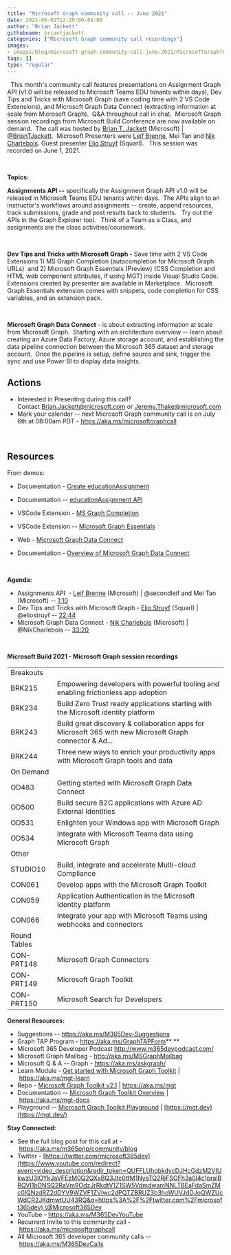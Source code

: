 ```yaml
---
title: "Microsoft Graph community call -- June 2021"
date: 2021-06-02T12:29:00-04:00
author: "Brian Jackett"
githubname: briantjackett
categories: ["Microsoft Graph community call recordings"]
images:
- images/blog/microsoft-graph-community-call-june-2021/MicrosoftGraphTHumbnail-June2021.png
tags: []
type: "regular"
---
```

 
This month's community call features presentations on Assignment Graph
API (v1.0 will be released to Microsoft Teams EDU tenants within days),
Dev Tips and Tricks with Microsoft Graph (save coding time with 2 VS
Code Extensions), and Microsoft Graph Data Connect (extracting
information at scale from Microsoft Graph).  Q&A throughout call in
chat.  Microsoft Graph session recordings from Microsoft Build
Conference are now available on demand.  The call was hosted by [Brian
T. Jackett](http://twitter.com/BrianTJackett) (Microsoft) |
[\@BrianTJackett](https://techcommunity.microsoft.com/t5/user/viewprofilepage/user-id/4556).  Microsoft
Presenters were [Leif Brenne](http://twitter.com/secondleif), Mei Tan
and [Nik Charlebois](http://twitter.com/NikCharlebois). Guest presenter
[Elio Struyf](http://twitter.com/eliostruyf) (Squarl).   This session
was recorded on June 1, 2021.

 

**Topics:**

**Assignments API --** specifically the Assignment Graph API v1.0 will
be released in Microsoft Teams EDU tenants within days.  The APIs align
to an instructor's workflows around assignments -- create, append
resources, track submissions, grade and post results back to students. 
 Try out the APIs in the Graph Explorer tool.   Think of a Team as a
Class, and assignments are the class activities/coursework.     

 

**Dev Tips and Tricks with Microsoft Graph -** Save time with 2 VS Code
Extensions 1) MS Graph Completion (autocompletion for Microsoft Graph
URLs)  and 2) Microsoft Graph Essentials (Preview) (CSS Completion and
HTML web component attributes, if using MGT) inside Visual Studio Code. 
Extensions created by presenter are available in Marketplace.  Microsoft
Graph Essentials extension comes with snippets, code completion for CSS
variables, and an extension pack. 

 

**Microsoft Graph Data Connect** - is about extracting information at
scale from Microsoft Graph.  Starting with an architecture overview --
learn about creating an Azure Data Factory, Azure storage account, and
establishing the data pipeline connection between the Microsoft 365
dataset and storage account.  Once the pipeline is setup, define source
and sink, trigger the sync and use Power BI to display data insights.   

## Actions





-   Interested in Presenting during this call?  
    Contact <Brian.Jackett@microsoft.com> or <Jeremy.Thake@microsoft.com>
-   Mark your calendar -- next Microsoft Graph community call is on July
    6th at 08:00am PDT - <https://aka.ms/microsoftgraphcall> 

 


## Resources

From demos:

-   Documentation - [Create
    educationAssignment](https://docs.microsoft.com/graph/api/educationclass-post-assignments?view=graph-rest-beta) 

-   Documentation -- [educationAssignment
    API](https://docs.microsoft.com/graph/api/resources/educationassignment?view=graph-rest-beta) 

-   VSCode Extension - [MS Graph
    Completion](https://marketplace.visualstudio.com/items?itemName=eliostruyf.vscode-msgraph-autocomplete) 

-   VSCode Extension -- [Microsoft Graph
    Essentials](https://marketplace.visualstudio.com/items?itemName=eliostruyf.vscode-msgraph-essentials) 

-   Web - [Microsoft Graph Data
    Connect](https://azure.microsoft.com/services/graph-data-connect/) 

-   Documentation - [Overview of Microsoft Graph Data
    Connect](https://docs.microsoft.com/graph/data-connect-concept-overview) 

 

**Agenda:**

-   Assignments API  - [Leif Brenne](http://twitter.com/secondleif)
    (Microsoft) | \@secondleif and Mei Tan (Microsoft) --
    [1:10](https://youtu.be/JePYam-hyUU?t=70)
-   Dev Tips and Tricks with Microsoft Graph - [Elio
    Struyf](http://twitter.com/eliostruyf) (Squarl) | \@eliostruyf --
    [22:44](https://youtu.be/JePYam-hyUU?t=1364)
-   Microsoft Graph Data Connect - [Nik
    Charlebois](http://twitter.com/NikCharlebois) (Microsoft) |
    \@NikCharlebois -- [33:20](https://youtu.be/JePYam-hyUU?t=2000)

 

**Microsoft Build 2021 - Microsoft Graph session recordings**

|              |                                                                                                         |
| ------------ | ------------------------------------------------------------------------------------------------------- |
| Breakouts    |                                                                                                         |
| BRK215       | Empowering developers with powerful tooling and enabling frictionless app adoption                      |
| BRK234       | Build Zero Trust ready applications starting with the Microsoft identity platform                       |
| BRK243       | Build great discovery & collaboration apps for Microsoft 365 with new Microsoft Graph connector & Ad... |
| BRK244       | Three new ways to enrich your productivity apps with Microsoft Graph tools and data                     |
| On Demand    |                                                                                                         |
| OD483        | Getting started with Microsoft Graph Data Connect                                                       |
| OD500        | Build secure B2C applications​ with Azure AD External Identities                                        |
| OD531        | Enlighten your Windows app with Microsoft Graph                                                         |
| OD534        | Integrate with Microsoft Teams data using Microsoft Graph                                               |
| Other        |                                                                                                         |
| STUDIO10     | Build, integrate and accelerate Multi-cloud Compliance                                                  |
| CON061       | Develop apps with the Microsoft Graph Toolkit                                                           |
| CON059       | Application Authentication in the Microsoft Identity platform                                           |
| CON066       | Integrate your app with Microsoft Teams using webhooks and connectors                                   |
| Round Tables |                                                                                                         |
| CON-PRT148   | Microsoft Graph Connectors                                                                              |
| CON-PRT149   | Microsoft Graph Toolkit                                                                                 |
| CON-PRT150   | Microsoft Search for Developers                                                                         |


**General Resources:**

-   Suggestions -- <https://aka.ms/M365Dev-Suggestions>   
-   Graph TAP Program - <https://aka.ms/GraphTAPForm>** **
-   Microsoft 365 Developer Podcast <http://www.m365devpodcast.com/>
-   Microsoft Graph Mailbag - <http://aka.ms/MSGraphMailbag>
-   Microsoft Q & A -- Graph - <https://aka.ms/askgraph/>
-   Learn Module - [Get started with Microsoft Graph
    Toolkit](https://docs.microsoft.com/learn/modules/msgraph-toolkit-intro/) | <https://aka.ms/mgt-learn>
-   Repo - [Microsoft Graph Toolkit
    v2.1](https://github.com/microsoftgraph/microsoft-graph-toolkit) | <https://aka.ms/mgt>  
-   Documentation -- [Microsoft Graph Toolkit
    Overview](https://docs.microsoft.com/graph/toolkit/overview) | <https://aka.ms/mgt-docs>
-   Playground -- [Microsoft Graph Toolkit
    Playground](https://mgt.dev/?path=/story/components-mgt-agenda--simple) | [https://mgt.dev](https://mgt.dev/)

**Stay Connected:**

-   See the full blog post for this call at
    - <https://aka.ms/m365pnp/community/blog>
-   Twitter
    - [https://twitter.com/microsoft365dev](https://www.youtube.com/redirect?event=video_description&redir_token=QUFFLUhqbkdvcDJHcGdzM2VIUkwzU3lOYkJaVFEzM0Q2QXxBQ3Jtc0ttM1NyaTQ2RjFSOFh3a0l4c1pralBRQVI1bDNSQ2RaVm9OdzJrRkdtV1Z1SW5VdmdwamNNLTBEaFdaSmZMc0lQNzdRZ2dDYV9WZVF1ZVIwc2dPQTZBRUZ3b3hoWUVJdDJoQWZUcWdCR2JKdmwtUU43RQ&q=https%3A%2F%2Ftwitter.com%2Fmicrosoft365dev) \@Microsoft365Dev​
-   YouTube - <https://aka.ms/M365DevYouTube>​
-   Recurrent Invite to this community call
    - <https://aka.ms/microsoftgraphcall>
-   All Microsoft 365 developer community calls
    -- <https://aka.ms/M365DevCalls>
